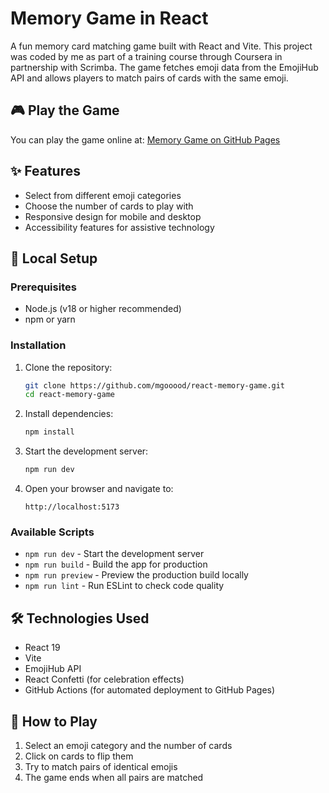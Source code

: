 # Memory Game in React

A fun memory card matching game built with React and Vite. This project was coded by me as part of a training course through Coursera in partnership with Scrimba. The game fetches emoji data from the EmojiHub API and allows players to match pairs of cards with the same emoji.

## 🎮 Play the Game

You can play the game online at: <a href="https://mgooood.github.io/react-memory-game/" target="_blank">Memory Game on GitHub Pages</a>

## ✨ Features

- Select from different emoji categories
- Choose the number of cards to play with
- Responsive design for mobile and desktop
- Accessibility features for assistive technology

## 🚀 Local Setup

### Prerequisites

- Node.js (v18 or higher recommended)
- npm or yarn

### Installation

1. Clone the repository:
   ```bash
   git clone https://github.com/mgooood/react-memory-game.git
   cd react-memory-game
   ```

2. Install dependencies:
   ```bash
   npm install
   ```

3. Start the development server:
   ```bash
   npm run dev
   ```

4. Open your browser and navigate to:
   ```
   http://localhost:5173
   ```

### Available Scripts

- `npm run dev` - Start the development server
- `npm run build` - Build the app for production
- `npm run preview` - Preview the production build locally
- `npm run lint` - Run ESLint to check code quality

## 🛠️ Technologies Used

- React 19
- Vite
- EmojiHub API
- React Confetti (for celebration effects)
- GitHub Actions (for automated deployment to GitHub Pages)

## 📝 How to Play

1. Select an emoji category and the number of cards
2. Click on cards to flip them
3. Try to match pairs of identical emojis
4. The game ends when all pairs are matched
